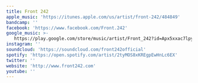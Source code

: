 ```yaml
---
title: Front 242
apple_music: 'https://itunes.apple.com/us/artist/front-242/484849'
bandcamp: ''
facebook: 'https://www.facebook.com/Front.242'
google_music: >-
   https://play.google.com/store/music/artist/Front_242?id=Apx5xxac7lpykujus3a6fjugyia
instagram: ''
soundcloud: 'https://soundcloud.com/front242official'
spotify: 'https://open.spotify.com/artist/2tyMOS8xKREgpEwHnLc6EX'
twitter: ''
website: 'http://www.front242.com'
youtube: ''
---
```

